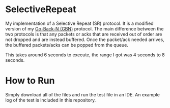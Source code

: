 # SelectiveRepeat
My implementation of a Selective Repeat (SR) protocol. It is a modified version of my [Go-Back-N (GBN)](https://github.com/shahhh-z/Go-Back-N) protocol. The main difference between the two protocols is that any packets or acks that are received out of order are not dropped and are instead buffered. Once the packet/ack needed arrives, the buffered packets/acks can be popped from the queue.

This takes around 6 seconds to execute, the range I got was 4 seconds to 8 seconds.

# How to Run
Simply download all of the files and run the test file in an IDE. An example log of the test is included in this repository.
